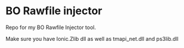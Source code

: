 BO Rawfile injector
===================

Repo for my BO Rawfile Injector tool.

Make sure you have Ionic.Zlib dll as well as tmapi_net.dll and ps3lib.dll
